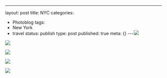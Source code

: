 ---
layout: post
title: NYC
categories:
- Photoblog
tags:
- New York
- travel
status: publish
type: post
published: true
meta: {}
---![](/squarespace_images/static_500baf96c4aa540325612fa5_5019f373e4b0b45850a90ebc_5019f373e4b0b45850a90ebd_1312077210000__img.jpg_)
  

  
   
![](/squarespace_images/static_500baf96c4aa540325612fa5_5019f373e4b0b45850a90ebc_5019f373e4b0b45850a90ebe_1312077210000__img.jpg_)
  

  
   
![](/squarespace_images/static_500baf96c4aa540325612fa5_5019f373e4b0b45850a90ebc_5019f373e4b0b45850a90ebf_1312077210000__img.jpg_)
  

  
   
![](/squarespace_images/static_500baf96c4aa540325612fa5_5019f373e4b0b45850a90ebc_5019f373e4b0b45850a90ec0_1312077210000__img.jpg_)
  

  
   
![](/squarespace_images/static_500baf96c4aa540325612fa5_5019f373e4b0b45850a90ebc_5019f373e4b0b45850a90ec1_1312077210000__img.jpg_)
